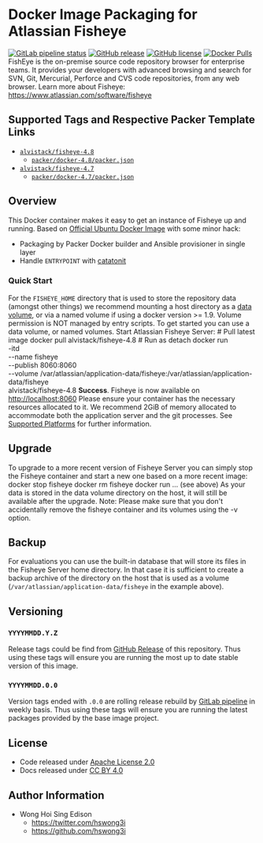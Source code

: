 # Docker Image Packaging for Atlassian Fisheye

[![GitLab pipeline status](https://img.shields.io/gitlab/pipeline/alvistack/docker-fisheye/master)](https://gitlab.com/alvistack/docker-fisheye/-/pipelines)
[![GitHub release](https://img.shields.io/github/release/alvistack/docker-fisheye.svg)](https://github.com/alvistack/docker-fisheye/releases)
[![GitHub license](https://img.shields.io/github/license/alvistack/docker-fisheye.svg)](https://github.com/alvistack/docker-fisheye/blob/master/LICENSE)
[![Docker Pulls](https://img.shields.io/docker/pulls/alvistack/fisheye-4.8.svg)](https://hub.docker.com/r/alvistack/fisheye-4.8)
FishEye is the on-premise source code repository browser for enterprise teams. It provides your developers with advanced browsing and search for SVN, Git, Mercurial, Perforce and CVS code repositories, from any web browser.
Learn more about Fisheye: <https://www.atlassian.com/software/fisheye>

## Supported Tags and Respective Packer Template Links

  - [`alvistack/fisheye-4.8`](https://hub.docker.com/r/alvistack/fisheye-4.8)
      - [`packer/docker-4.8/packer.json`](https://github.com/alvistack/docker-fisheye/blob/master/packer/docker-4.8/packer.json)
  - [`alvistack/fisheye-4.7`](https://hub.docker.com/r/alvistack/fisheye-4.7)
      - [`packer/docker-4.7/packer.json`](https://github.com/alvistack/docker-fisheye/blob/master/packer/docker-4.7/packer.json)

## Overview

This Docker container makes it easy to get an instance of Fisheye up and running.
Based on [Official Ubuntu Docker Image](https://hub.docker.com/_/ubuntu/) with some minor hack:

  - Packaging by Packer Docker builder and Ansible provisioner in single layer
  - Handle `ENTRYPOINT` with [catatonit](https://github.com/openSUSE/catatonit)

### Quick Start

For the `FISHEYE_HOME` directory that is used to store the repository data (amongst other things) we recommend mounting a host directory as a [data volume](https://docs.docker.com/engine/tutorials/dockervolumes/#/data-volumes), or via a named volume if using a docker version \>= 1.9.
Volume permission is NOT managed by entry scripts. To get started you can use a data volume, or named volumes.
Start Atlassian Fisheye Server:
\# Pull latest image
docker pull alvistack/fisheye-4.8
\# Run as detach
docker run   
\-itd   
\--name fisheye   
\--publish 8060:8060   
\--volume /var/atlassian/application-data/fisheye:/var/atlassian/application-data/fisheye   
alvistack/fisheye-4.8
**Success**. Fisheye is now available on <http://localhost:8060>
Please ensure your container has the necessary resources allocated to it. We recommend 2GiB of memory allocated to accommodate both the application server and the git processes. See [Supported Platforms](https://confluence.atlassian.com/display/Fisheye/Supported+Platforms) for further information.

## Upgrade

To upgrade to a more recent version of Fisheye Server you can simply stop the Fisheye
container and start a new one based on a more recent image:
docker stop fisheye
docker rm fisheye
docker run ... (see above)
As your data is stored in the data volume directory on the host, it will still
be available after the upgrade.
Note: Please make sure that you don't accidentally remove the fisheye container and its volumes using the -v option.

## Backup

For evaluations you can use the built-in database that will store its files in the Fisheye Server home directory. In that case it is sufficient to create a backup archive of the directory on the host that is used as a volume (`/var/atlassian/application-data/fisheye` in the example above).

## Versioning

### `YYYYMMDD.Y.Z`

Release tags could be find from [GitHub Release](https://github.com/alvistack/docker-fisheye/releases) of this repository. Thus using these tags will ensure you are running the most up to date stable version of this image.

### `YYYYMMDD.0.0`

Version tags ended with `.0.0` are rolling release rebuild by [GitLab pipeline](https://gitlab.com/alvistack/docker-fisheye/-/pipelines) in weekly basis. Thus using these tags will ensure you are running the latest packages provided by the base image project.

## License

  - Code released under [Apache License 2.0](LICENSE)
  - Docs released under [CC BY 4.0](http://creativecommons.org/licenses/by/4.0/)

## Author Information

  - Wong Hoi Sing Edison
      - <https://twitter.com/hswong3i>
      - <https://github.com/hswong3i>
